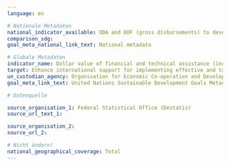 ```yaml
---
language: en

# Nationale Metadaten
national_indicator_available: ODA and OOF (gross disbursements) to developing countries for capacity building and national planning (without South-South cooperations) <br> ODA and OOF (commitments) to developing countries for capacity building and national planning (without South-South cooperations)
comparison_sdg:
goal_meta_national_link_text: National metadata

# Globale Metadaten
indicator_name: Dollar value of financial and technical assistance (including through North-South, South-South and triangular cooperation) committed to developing countries
target: Enhance international support for implementing effective and targeted capacity-building in developing countries to support national plans to implement all the Sustainable Development Goals, including through North-South, South-South and triangular cooperation
un_custodian_agency: Organisation for Economic Co-operation and Development (OECD)
goal_meta_link_text: United Nations Sustainable Development Goals Metadata

# Datenquelle

source_organisation_1: Federal Statistical Office (Destatis)
source_url_text_1:

source_organisation_2:
source_url_2:

# Nicht ändern!
national_geographical_coverage: Total
---
```

